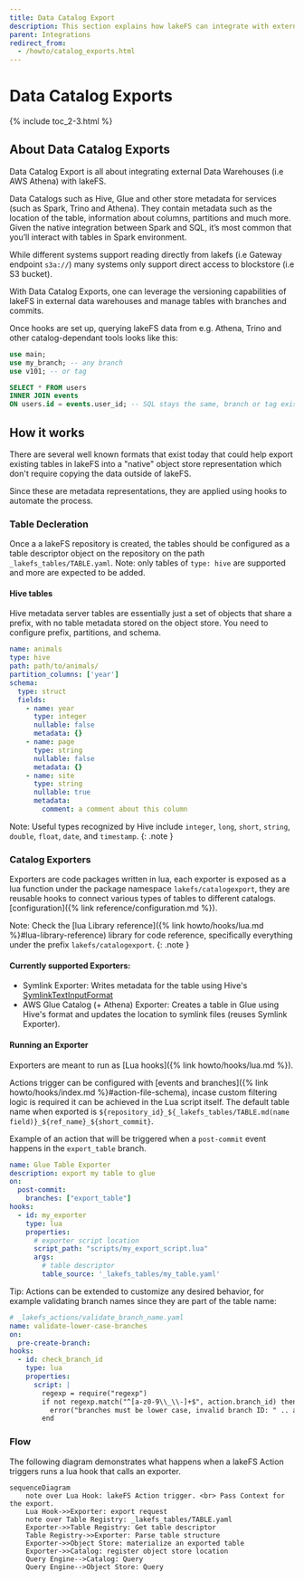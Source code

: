 ```yaml
---
title: Data Catalog Export
description: This section explains how lakeFS can integrate with external Data Catalogs via metastore update operations. 
parent: Integrations
redirect_from: 
  - /howto/catalog_exports.html
---
```


# Data Catalog Exports

{% include toc_2-3.html %}

## About Data Catalog Exports

Data Catalog Export is all about integrating external Data Warehouses (i.e AWS Athena) with lakeFS.

Data Catalogs such as Hive, Glue and other store metadata for services (such as Spark, Trino and Athena). They contain metadata such as the location of the table, information about columns, partitions and much more.
Given the native integration between Spark and SQL, it’s most common that you’ll interact with tables in Spark environment.

While different systems support reading directly from lakefs (i.e Gateway endpoint `s3a://`) many systems only support direct access to blockstore (i.e S3 bucket). 

With Data Catalog Exports, one can leverage the versioning capabilities of lakeFS in external data warehouses and manage tables with branches and commits. 

Once hooks are set up, querying lakeFS data from e.g. Athena, Trino and other catalog-dependant tools looks like this:

```sql
use main;
use my_branch; -- any branch
use v101; -- or tag

SELECT * FROM users 
INNER JOIN events 
ON users.id = events.user_id; -- SQL stays the same, branch or tag exist as schema
```

## How it works 

There are several well known formats that exist today that could help export existing tables in lakeFS into a "native" object store representation
which don't require copying the data outside of lakeFS.

Since these are metadata representations, they are applied using hooks to automate the process.

### Table Decleration 

Once a a lakeFS repository is created, the tables should be configured as a table descriptor object on the repository on the path `_lakefs_tables/TABLE.yaml`.
Note: only tables of `type: hive` are supported and more are expected to be added. 

#### Hive tables

Hive metadata server tables are essentially just a set of objects that share a prefix, with no table metadata stored on the object store.  You need to configure prefix, partitions, and schema.

```yaml
name: animals
type: hive
path: path/to/animals/
partition_columns: ['year']
schema:
  type: struct
  fields:
    - name: year
      type: integer
      nullable: false
      metadata: {}
    - name: page
      type: string
      nullable: false
      metadata: {}
    - name: site
      type: string
      nullable: true
      metadata:
        comment: a comment about this column
```

Note: Useful types recognized by Hive include `integer`, `long`, `short`, `string`, `double`, `float`, `date`, and `timestamp`.
{: .note }

### Catalog Exporters 

Exporters are code packages written in lua, each exporter is exposed as a lua function under the package namespace `lakefs/catalogexport`, they are reusable hooks to connect various types of tables to different catalogs.
[configuration]({% link reference/configuration.md %}).

Note: Check the [lua Library reference]({% link howto/hooks/lua.md %}#lua-library-reference) library for code reference, specifically everything under the prefix `lakefs/catalogexport`. 
{: .note }

#### Currently supported Exporters: 

- Symlink Exporter: Writes metadata for the table using Hive's [SymlinkTextInputFormat](https://svn.apache.org/repos/infra/websites/production/hive/content/javadocs/r2.1.1/api/org/apache/hadoop/hive/ql/io/SymlinkTextInputFormat.html)
- AWS Glue Catalog (+ Athena) Exporter: Creates a table in Glue using Hive's format and updates the location to symlink files (reuses Symlink Exporter).

#### Running an Exporter  

Exporters are meant to run as [Lua hooks]({% link howto/hooks/lua.md %}).
                                                                                         
Actions trigger can be configured with [events and branches]({% link howto/hooks/index.md %}#action-file-schema), incase custom filtering logic is required it can be achieved in the Lua script itself.
The default table name when exported is `${repository_id}_${_lakefs_tables/TABLE.md(name field)}_${ref_name}_${short_commit}`.

Example of an action that will be triggered when a `post-commit` event happens in the `export_table` branch.

```yaml
name: Glue Table Exporter
description: export my table to glue  
on:
  post-commit:
    branches: ["export_table"]
hooks:
  - id: my_exporter
    type: lua
    properties:
      # exporter script location
      script_path: "scripts/my_export_script.lua"
      args:
        # table descriptor
        table_source: '_lakefs_tables/my_table.yaml'
```

Tip: Actions can be extended to customize any desired behavior, for example validating branch names since they are part of the table name: 

```yaml
# _lakefs_actions/validate_branch_name.yaml
name: validate-lower-case-branches 
on:
  pre-create-branch:
hooks:
  - id: check_branch_id
    type: lua
    properties:
      script: |
        regexp = require("regexp")
        if not regexp.match("^[a-z0-9\\_\\-]+$", action.branch_id) then
          error("branches must be lower case, invalid branch ID: " .. action.branch_id)
        end
```

### Flow

The following diagram demonstrates what happens when a lakeFS Action triggers runs a lua hook that calls an exporter.

```mermaid 
sequenceDiagram
    note over Lua Hook: lakeFS Action trigger. <br> Pass Context for the export.
    Lua Hook->>Exporter: export request
    note over Table Registry: _lakefs_tables/TABLE.yaml
    Exporter->>Table Registry: Get table descriptor
    Table Registry->>Exporter: Parse table structure
    Exporter->>Object Store: materialize an exported table
    Exporter->>Catalog: register object store location
    Query Engine-->Catalog: Query
    Query Engine-->Object Store: Query
```